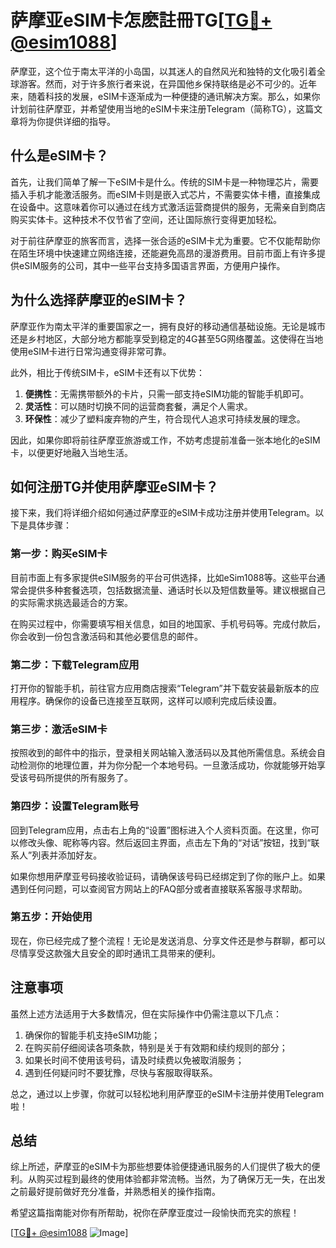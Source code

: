 # 萨摩亚eSIM卡怎麽註冊TG[[TG💪+ @esim1088](https://t.me/s/esim1088)]

萨摩亚，这个位于南太平洋的小岛国，以其迷人的自然风光和独特的文化吸引着全球游客。然而，对于许多旅行者来说，在异国他乡保持联络是必不可少的。近年来，随着科技的发展，eSIM卡逐渐成为一种便捷的通讯解决方案。那么，如果你计划前往萨摩亚，并希望使用当地的eSIM卡来注册Telegram（简称TG），这篇文章将为你提供详细的指导。

## 什么是eSIM卡？

首先，让我们简单了解一下eSIM卡是什么。传统的SIM卡是一种物理芯片，需要插入手机才能激活服务。而eSIM卡则是嵌入式芯片，不需要实体卡槽，直接集成在设备中。这意味着你可以通过在线方式激活运营商提供的服务，无需亲自到商店购买实体卡。这种技术不仅节省了空间，还让国际旅行变得更加轻松。

对于前往萨摩亚的旅客而言，选择一张合适的eSIM卡尤为重要。它不仅能帮助你在陌生环境中快速建立网络连接，还能避免高昂的漫游费用。目前市面上有许多提供eSIM服务的公司，其中一些平台支持多国语言界面，方便用户操作。

## 为什么选择萨摩亚的eSIM卡？

萨摩亚作为南太平洋的重要国家之一，拥有良好的移动通信基础设施。无论是城市还是乡村地区，大部分地方都能享受到稳定的4G甚至5G网络覆盖。这使得在当地使用eSIM卡进行日常沟通变得非常可靠。

此外，相比于传统SIM卡，eSIM卡还有以下优势：

1. **便携性**：无需携带额外的卡片，只需一部支持eSIM功能的智能手机即可。
2. **灵活性**：可以随时切换不同的运营商套餐，满足个人需求。
3. **环保性**：减少了塑料废弃物的产生，符合现代人追求可持续发展的理念。

因此，如果你即将前往萨摩亚旅游或工作，不妨考虑提前准备一张本地化的eSIM卡，以便更好地融入当地生活。

## 如何注册TG并使用萨摩亚eSIM卡？

接下来，我们将详细介绍如何通过萨摩亚的eSIM卡成功注册并使用Telegram。以下是具体步骤：

### 第一步：购买eSIM卡

目前市面上有多家提供eSIM服务的平台可供选择，比如eSim1088等。这些平台通常会提供多种套餐选项，包括数据流量、通话时长以及短信数量等。建议根据自己的实际需求挑选最适合的方案。

在购买过程中，你需要填写相关信息，如目的地国家、手机号码等。完成付款后，你会收到一份包含激活码和其他必要信息的邮件。

### 第二步：下载Telegram应用

打开你的智能手机，前往官方应用商店搜索“Telegram”并下载安装最新版本的应用程序。确保你的设备已连接至互联网，这样可以顺利完成后续设置。

### 第三步：激活eSIM卡

按照收到的邮件中的指示，登录相关网站输入激活码以及其他所需信息。系统会自动检测你的地理位置，并为你分配一个本地号码。一旦激活成功，你就能够开始享受该号码所提供的所有服务了。

### 第四步：设置Telegram账号

回到Telegram应用，点击右上角的“设置”图标进入个人资料页面。在这里，你可以修改头像、昵称等内容。然后返回主界面，点击左下角的“对话”按钮，找到“联系人”列表并添加好友。

如果你想用萨摩亚号码接收验证码，请确保该号码已经绑定到了你的账户上。如果遇到任何问题，可以查阅官方网站上的FAQ部分或者直接联系客服寻求帮助。

### 第五步：开始使用

现在，你已经完成了整个流程！无论是发送消息、分享文件还是参与群聊，都可以尽情享受这款强大且安全的即时通讯工具带来的便利。

## 注意事项

虽然上述方法适用于大多数情况，但在实际操作中仍需注意以下几点：

1. 确保你的智能手机支持eSIM功能；
2. 在购买前仔细阅读各项条款，特别是关于有效期和续约规则的部分；
3. 如果长时间不使用该号码，请及时续费以免被取消服务；
4. 遇到任何疑问时不要犹豫，尽快与客服取得联系。

总之，通过以上步骤，你就可以轻松地利用萨摩亚的eSIM卡注册并使用Telegram啦！

## 总结

综上所述，萨摩亚的eSIM卡为那些想要体验便捷通讯服务的人们提供了极大的便利。从购买过程到最终的使用体验都非常流畅。当然，为了确保万无一失，在出发之前最好提前做好充分准备，并熟悉相关的操作指南。

希望这篇指南能对你有所帮助，祝你在萨摩亚度过一段愉快而充实的旅程！

[[TG💪+ @esim1088](https://t.me/s/esim1088) ![Image](https://i.postimg.cc/4NQfJmqS/Snipaste-2025-05-13-00-14-12.png)]